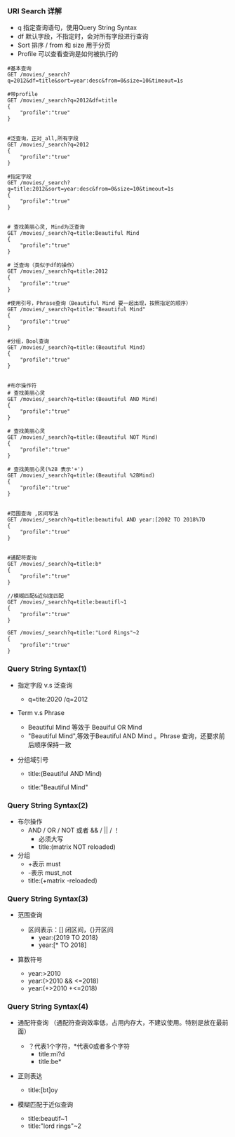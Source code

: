 ### URI Search 详解

- q 指定查询语句，使用Query String Syntax
- df 默认字段，不指定时，会对所有字段进行查询
- Sort 排序 / from 和 size 用于分页
- Profile 可以查看查询是如何被执行的

```shell
#基本查询
GET /movies/_search?q=2012&df=title&sort=year:desc&from=0&size=10&timeout=1s

#带profile
GET /movies/_search?q=2012&df=title
{
	"profile":"true"
}


#泛查询，正对_all,所有字段
GET /movies/_search?q=2012
{
	"profile":"true"
}

#指定字段
GET /movies/_search?q=title:2012&sort=year:desc&from=0&size=10&timeout=1s
{
	"profile":"true"
}


# 查找美丽心灵, Mind为泛查询
GET /movies/_search?q=title:Beautiful Mind
{
	"profile":"true"
}

# 泛查询（类似于df的操作）
GET /movies/_search?q=title:2012
{
	"profile":"true"
}

#使用引号，Phrase查询（Beautiful Mind 要一起出现，按照指定的顺序）
GET /movies/_search?q=title:"Beautiful Mind"
{
	"profile":"true"
}

#分组，Bool查询
GET /movies/_search?q=title:(Beautiful Mind)
{
	"profile":"true"
}


#布尔操作符
# 查找美丽心灵
GET /movies/_search?q=title:(Beautiful AND Mind)
{
	"profile":"true"
}

# 查找美丽心灵
GET /movies/_search?q=title:(Beautiful NOT Mind)
{
	"profile":"true"
}

# 查找美丽心灵(%2B 表示'+')
GET /movies/_search?q=title:(Beautiful %2BMind)
{
	"profile":"true"
}


#范围查询 ,区间写法
GET /movies/_search?q=title:beautiful AND year:[2002 TO 2018%7D
{
	"profile":"true"
}


#通配符查询
GET /movies/_search?q=title:b*
{
	"profile":"true"
}

//模糊匹配&近似度匹配
GET /movies/_search?q=title:beautifl~1
{
	"profile":"true"
}

GET /movies/_search?q=title:"Lord Rings"~2
{
	"profile":"true"
}

```

### Query String Syntax(1)

- 指定字段 v.s 泛查询

  - q=tite:2020 /q=2012

- Term v.s Phrase

  - Beautiful Mind 等效于 Beauiful OR Mind
  - "Beautiful Mind",等效于Beautiful AND Mind 。Phrase 查询，还要求前后顺序保持一致

- 分组域引号

  - title:(Beautiful AND Mind)

  - title:"Beautiful Mind"

    
### Query String Syntax(2)

- 布尔操作
  - AND / OR / NOT 或者 && / || / ！
    - 必须大写
    - title:(matrix NOT reloaded)
- 分组
  - +表示 must
  - -表示 must_not
  - title:(+matrix -reloaded)

###  Query String Syntax(3)

- 范围查询

  - 区间表示：[] 闭区间，{}开区间
    - year:{2019 TO 2018}
    - year:[* TO 2018]

- 算数符号

  - year:>2010
  - year:(>2010 && <=2018)
  - year:(+>2010 +<=2018)

###  Query String Syntax(4)

- 通配符查询 （通配符查询效率低，占用内存大，不建议使用。特别是放在最前面）
  - ？代表1个字符，*代表0或者多个字符
    - title:mi?d
    - title:be*
  
- 正则表达
  
  - title:[bt]oy
  
- 模糊匹配于近似查询

  - title:beautif~1
  - title:"lord rings"~2
  
  